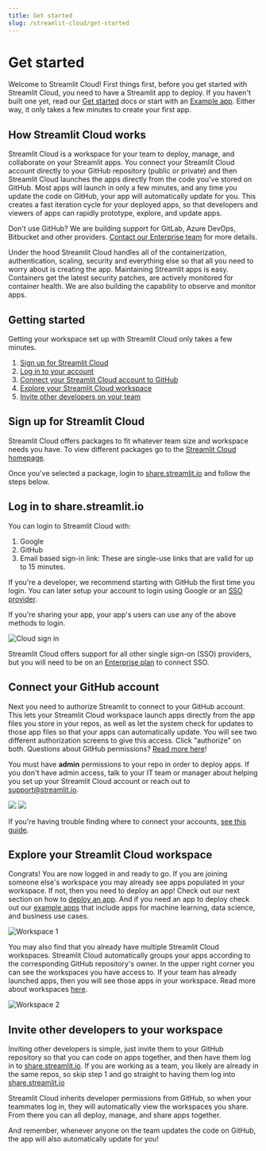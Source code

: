 ```yaml
---
title: Get started
slug: /streamlit-cloud/get-started
---
```


# Get started

Welcome to Streamlit Cloud! First things first, before you get started with Streamlit Cloud, you need to have a Streamlit app to deploy. If you haven't built one yet, read our [Get started](/library/get-started) docs or start with an [Example app](https://share.streamlit.io/streamlit/cloud-example-apps/main). Either way, it only takes a few minutes to create your first app.

## How Streamlit Cloud works

Streamlit Cloud is a workspace for your team to deploy, manage, and collaborate on your Streamlit apps. You connect your Streamlit Cloud account directly to your GitHub repository (public or private) and then Streamlit Cloud launches the apps directly from the code you've stored on GitHub. Most apps will launch in only a few minutes, and any time you update the code on GitHub, your app will automatically update for you. This creates a fast iteration cycle for your deployed apps, so that developers and viewers of apps can rapidly prototype, explore, and update apps.

<Tip>

Don't use GitHub? We are building support for GitLab, Azure DevOps, Bitbucket and other providers. [Contact our Enterprise team](https://forms.streamlit.io/cloud-sign-up) for more details.

</Tip>

Under the hood Streamlit Cloud handles all of the containerization, authentication, scaling, security and everything else so that all you need to worry about is creating the app. Maintaining Streamlit apps is easy. Containers get the latest security patches, are actively monitored for container health. We are also building the capability to observe and monitor apps.

## Getting started

Getting your workspace set up with Streamlit Cloud only takes a few minutes.

1. [Sign up for Streamlit Cloud](#sign-up-for-streamlit-cloud)
2. [Log in to your account](#log-in-to-sharestreamlitio)
3. [Connect your Streamlit Cloud account to GitHub](#connect-your-github-account)
4. [Explore your Streamlit Cloud workspace](#explore-your-streamlit-cloud-workspace)
5. [Invite other developers on your team](#invite-other-developers-to-your-workspace)

## Sign up for Streamlit Cloud

Streamlit Cloud offers packages to fit whatever team size and workspace needs you have. To view different packages go to the [Streamlit Cloud homepage](http://streamlit.io/cloud).

Once you've selected a package, login to [share.streamlit.io](http://share.streamlit.io) and follow the steps below.

## Log in to share.streamlit.io

You can login to Streamlit Cloud with:

1. Google
2. GitHub
3. Email based sign-in link: These are single-use links that are valid for up to 15 minutes.

If you're a developer, we recommend starting with GitHub the first time you login. You can later setup your account to login using Google or an [SSO provider](/streamlit-cloud/get-started/share-your-app/configuring-single-on-sso).

If you're sharing your app, your app's users can use any of the above methods to login.

<div style={{ maxWidth: '50%', marginBottom: '-3em', marginLeft: '10em' }}>
    <Image alt="Cloud sign in" src="/images/streamlit-cloud/cloud-sign-in.png" />
</div>

<Note>

Streamlit Cloud offers support for all other single sign-on (SSO) providers, but you will need to be on an [Enterprise plan](https://forms.streamlit.io/cloud-sign-up) to connect SSO.

</Note>

## Connect your GitHub account

Next you need to authorize Streamlit to connect to your GitHub account. This lets your Streamlit Cloud workspace launch apps directly from the app files you store in your repos, as well as let the system check for updates to those app files so that your apps can automatically update. You will see two different authorization screens to give this access. Click "authorize" on both. Questions about GitHub permissions? [Read more here]()!

<Important>

You must have **admin** permissions to your repo in order to deploy apps. If you don't have admin access, talk to your IT team or manager about helping you set up your Streamlit Cloud account or reach out to [support@streamlit.io](mailto:support@streamlit.io).

</Important>

<div style={{ marginBottom: '-3em' }}>
    <Flex>
    <Image caption="Authorization screen 1" src="/images/streamlit-cloud/authorization-1.png" />
    <Image caption="Authorization screen 2" src="/images/streamlit-cloud/authorization-2.png" />
    </Flex>
</div>

<Tip>

If you're having trouble finding where to connect your accounts, [see this guide]().

</Tip>

## Explore your Streamlit Cloud workspace

Congrats! You are now logged in and ready to go. If you are joining someone else's workspace you may already see apps populated in your workspace. If not, then you need to deploy an app! Check out our next section on how to [deploy an app](/streamlit-cloud/get-started/deploy-an-app). And if you need an app to deploy check out our [example apps](https://share.streamlit.io/streamlit/cloud-example-apps/main) that include apps for machine learning, data science, and business use cases.

<Image alt="Workspace 1" src="/images/streamlit-cloud/workspace-1.png" />

You may also find that you already have multiple Streamlit Cloud workspaces. Streamlit Cloud automatically groups your apps according to the corresponding GitHub repository's owner. In the upper right corner you can see the workspaces you have access to. If your team has already launched apps, then you will see those apps in your workspace. Read more about workspaces [here](/streamlit-cloud/get-started/manage-your-app#app-workspaces).

<Image alt="Workspace 2" src="/images/streamlit-cloud/workspace-2.png" />

## Invite other developers to your workspace

Inviting other developers is simple, just invite them to your GitHub repository so that you can code on apps together, and then have them log in to [share.streamlit.io](https://share.streamlit.io). If you are working as a team, you likely are already in the same repos, so skip step 1 and go straight to having them log into [share.streamlit.io](https://share.streamlit.io)

Streamlit Cloud inherits developer permissions from GitHub, so when your teammates log in, they will automatically view the workspaces you share. From there you can all deploy, manage, and share apps together.

And remember, whenever anyone on the team updates the code on GitHub, the app will also automatically update for you!
